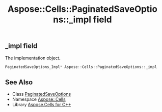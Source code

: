 ﻿---
title: Aspose::Cells::PaginatedSaveOptions::_impl field
linktitle: _impl
second_title: Aspose.Cells for C++ API Reference
description: 'Aspose::Cells::PaginatedSaveOptions::_impl field. The implementation object in C++.'
type: docs
weight: 4200
url: /cpp/aspose.cells/paginatedsaveoptions/_impl/
---
## _impl field


The implementation object.

```cpp
PaginatedSaveOptions_Impl* Aspose::Cells::PaginatedSaveOptions::_impl
```

## See Also

* Class [PaginatedSaveOptions](../)
* Namespace [Aspose::Cells](../../)
* Library [Aspose.Cells for C++](../../../)
